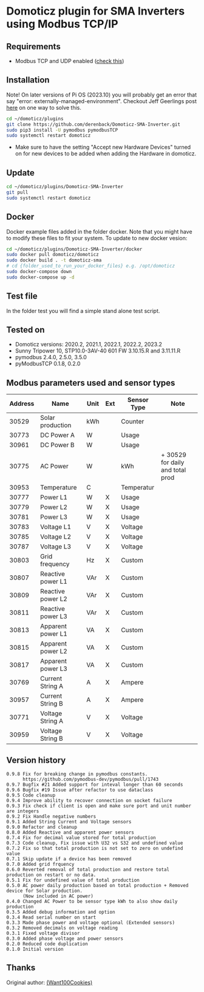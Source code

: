 # Domoticz plugin for SMA Inverters using Modbus TCP/IP


## Requirements
- Modbus TCP and UDP enabled ([check this](https://www.sma-sunny.com/en/how-to-test-the-connection-to-your-sma-inverter/))

## Installation
Note! On later versions of Pi OS (2023.10) you will probably get an error that say "error: externally-managed-environment". Checkout Jeff Geerlings post [here](https://www.jeffgeerling.com/blog/2023/how-solve-error-externally-managed-environment-when-installing-pip3) on one way to solve this.

```bash
cd ~/domoticz/plugins
git clone https://github.com/derenback/Domoticz-SMA-Inverter.git
sudo pip3 install -U pymodbus pymodbusTCP
sudo systemctl restart domoticz
```
- Make sure to have the setting "Accept new Hardware Devices" turned on for new devices to be added when adding the Hardware in domoticz.

## Update
```bash
cd ~/domoticz/plugins/Domoticz-SMA-Inverter
git pull
sudo systemctl restart domoticz
```

## Docker
Docker example files added in the folder docker. 
Note that you might have to modify these files to fit your system.
To update to new docker vesion:
```bash
cd ~/domoticz/plugins/Domoticz-SMA-Inverter/docker
sudo docker pull domoticz/domoticz
sudo docker build . -t domoticz-sma
# cd {folder_used_to_run_your_docker_files} e.g. /opt/domoticz
sudo docker-compose down
sudo docker-compose up -d
```

## Test file
In the folder test you will find a simple stand alone test script.

## Tested on
- Domoticz versions: 2020.2, 2021.1, 2022.1, 2022.2, 2023.2
- Sunny Tripower 10, STP10.0-3AV-40 601 FW 3.10.15.R and 3.11.11.R
- pymodbus 2.4.0, 2.5.0, 3.5.0
- pyModbusTCP 0.1.8, 0.2.0 

## Modbus parameters used and sensor types
    
| Address | Name              | Unit | Ext | Sensor Type | Note                             |
|---------|-------------------|------|-----|-------------|----------------------------------|
|  30529  | Solar production  | kWh  |     | Counter     |                                  | 
|  30773  | DC Power A        |  W   |     | Usage       |                                  |
|  30961  | DC Power B        |  W   |     | Usage       |                                  |
|  30775  | AC Power          |  W   |     | kWh         | + 30529 for daily and total prod |
|  30953  | Temperature       |  C   |     | Temperatur  |                                  |
|  30777  | Power L1          |  W   |  X  | Usage       |                                  |
|  30779  | Power L2          |  W   |  X  | Usage       |                                  |
|  30781  | Power L3          |  W   |  X  | Usage       |                                  |
|  30783  | Voltage L1        |  V   |  X  | Voltage     |                                  |
|  30785  | Voltage L2        |  V   |  X  | Voltage     |                                  |
|  30787  | Voltage L3        |  V   |  X  | Voltage     |                                  |
|  30803  | Grid frequency    |  Hz  |  X  | Custom      |                                  |
|  30807  | Reactive power L1 |  VAr |  X  | Custom      |                                  |
|  30809  | Reactive power L2 |  VAr |  X  | Custom      |                                  |
|  30811  | Reactive power L3 |  VAr |  X  | Custom      |                                  |
|  30813  | Apparent power L1 |  VA  |  X  | Custom      |                                  |
|  30815  | Apparent power L2 |  VA  |  X  | Custom      |                                  |
|  30817  | Apparent power L3 |  VA  |  X  | Custom      |                                  |
|  30769  | Current String A  |  A   |  X  | Ampere      |                                  |
|  30957  | Current String B  |  A   |  X  | Ampere      |                                  |
|  30771  | Voltage String A  |  V   |  X  | Voltage     |                                  |
|  30959  | Voltage String B  |  V   |  X  | Voltage     |                                  |

## Version history
    0.9.8 Fix for breaking change in pymodbus constants.
          https://github.com/pymodbus-dev/pymodbus/pull/1743
    0.9.7 Bugfix #21 Added support for inteval longer than 60 seconds
    0.9.6 Bugfix #19 Issue after refactor to use dataclass
    0.9.5 Code cleanup
    0.9.4 Improve ability to recover connection on socket failure
    0.9.3 Fix check if client is open and make sure port and unit number are integers
    0.9.2 Fix Handle negative numbers
    0.9.1 Added String Current and Voltage sensors
    0.9.0 Refactor and cleanup
    0.8.0 Added Reactive and apparent power sensors
    0.7.4 Fix for decimal value stored for total production
    0.7.3 Code cleanup, Fix issue with U32 vs S32 and undefined value
    0.7.2 Fix so that total production is not set to zero on undefind value
    0.7.1 Skip update if a device has been removed
    0.7.0 Added grid frquency
    0.6.0 Reverted removal of total production and restore total production on restart or no data.
    0.5.1 Fix for undefined value of total production
    0.5.0 AC power daily production based on total production + Removed device for Solar production. 
          (Now included in AC power)
    0.4.0 Changed AC Power to be sensor type kWh to also show daily production
    0.3.5 Added debug information and option
    0.3.4 Read serial number on start
    0.3.3 Made phase power and voltage optional (Extended sensors)
    0.3.2 Removed decimals on voltage reading
    0.3.1 Fixed voltage divisor
    0.3.0 Added phase voltage and power sensors
    0.2.0 Reduced code duplication
    0.1.0 Initial version

## Thanks

Original author: [(Want100Cookies)](https://github.com/Want100Cookies/Domoticz-SMA-Inverter)


